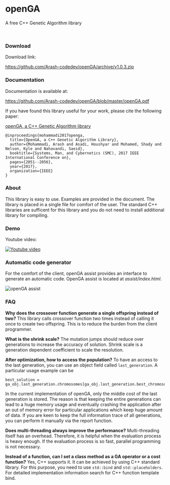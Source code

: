 # openGA
A free C++ Genetic Algorithm library

<br>

### Download

Download link:

https://github.com/Arash-codedev/openGA/archive/v1.0.3.zip

### Documentation

Documentation is available at:

https://github.com/Arash-codedev/openGA/blob/master/openGA.pdf

If you have found this library useful for your work, please cite the following paper:

[openGA, a C++ Genetic Algorithm library](https://www.researchgate.net/publication/320944800_openGA_a_C_Genetic_Algorithm_library)


```
@inproceedings{mohammadi2017openga,
  title={OpenGA, a C++ Genetic Algorithm Library},
  author={Mohammadi, Arash and Asadi, Houshyar and Mohamed, Shady and Nelson, Kyle and Nahavandi, Saeid},
  booktitle={Systems, Man, and Cybernetics (SMC), 2017 IEEE International Conference on},
  pages={2051--2056},
  year={2017},
  organization={IEEE}
}
```

### About 

This library is easy to use. Examples are provided in the document. The library is placed in a single file for comfort of the user. The standard C++ libraries are sufficent for this library and you do not need to install additional library for compiling.


### Demo

Youtube video:

[![Youtube video](https://img.youtube.com/vi/8T2Teo_Lwrc/0.jpg)](https://www.youtube.com/watch?v=8T2Teo_Lwrc)


### Automatic code generator 

For the comfort of the client, openGA assist provides an interface to generate an automatic code. OpenGA assist is located at *assist/index.html*.

![openGA assist](https://user-images.githubusercontent.com/11730626/47605121-f276a980-da4d-11e8-9716-42ee1c27faee.png)

### FAQ 

**Why does the crossover function generate a single offspring instead of two?**
This library calls crossover function two times instead of calling it once to create two offspring. This is to reduce the burden from the client programmer.

**What is the shrink scale?**
The mutation jumps should reduce over generations to increase the accuracy of solution. Shrink scale is a generation dependent coefficient to scale the resolution.

**After optimization, how to access the population?**
To have an access to the last generation, you can use an object field called `last_generation`. A particular usage example can be
```
best_solution = ga_obj.last_generation.chromosomes[ga_obj.last_generation.best_chromosome_index];
```
In the current implementation of openGA, only the middle cost of the last generation is stored. The reason is that keeping the entire generations can lead to a huge memory usage and eventually crashing the application after an out of memory error for particular applications which keep huge amount of data.
If you are keen to keep the full information trace of all generations, you can perform it manually via the report function.

**Does multi-threading always improve the performance?**
Multi-threading itself has an overhead. Therefore, it is helpful when the evaluation process is heavy enough. If the evaluation process is so fast, parallel programming is not necessary.

**Instead of a function, can I set a class method as a GA operator or a cost function?**
Yes, C++ supports it. It can be achieved by using C++ standard library. For this purpose, you need to use `std::bind` and `std::placeholders`. For detailed implementation information search for C++ function template bind.
